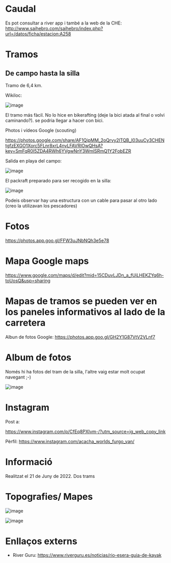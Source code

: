 
# Caudal

Es pot consultar a river app i també a la web de la CHE: http://www.saihebro.com/saihebro/index.php?url=/datos/ficha/estacion:A258

# Tramos

## De campo hasta la silla

Tramo de 6,4 km.

Wikiloc: 

![image](https://user-images.githubusercontent.com/4015406/208506185-b26f6750-2009-4f7f-ba8d-a73ef25528eb.png)

El tramo más fàcil. No lo hice en bikerafting (deje la bici atada al final o volvi caminando?). se podria llegar a hacer con bici.

Photos i vídeos Google (scouting)

https://photos.google.com/share/AF1QipMM_2oQrvy2lTQB_I03uuCy3CHENtgfzEXGO1Xorc5FLnr8xrL4nyLFAVRIOwQHsA?key=SmFqR0I5ZDA4RWh6YVgwNnY3WmlSRmQ1Y2FobEZR

Salida en playa del campo:

![image](https://user-images.githubusercontent.com/4015406/208509568-04e177d4-86c1-46da-8da0-244e166fd352.png)


El packraft preparado para ser recogido en la silla:

![image](https://user-images.githubusercontent.com/4015406/208509350-e6afc3b1-5892-4357-a959-d91281dddd5e.png)

Podeis observar hay una estructura con un cable para pasar al otro lado (creo la utilizavan los pescadores)

# Fotos

https://photos.app.goo.gl/FFW3uJNbNQh3e5e78

# Mapa Google maps

https://www.google.com/maps/d/edit?mid=15CDuvLJDn_a_fUiLHEKZYq6h-toUosQ&usp=sharing

# Mapas de tramos se pueden ver en los paneles informativos al lado de la carretera

Albun de fotos Google: https://photos.app.goo.gl/GH2Y1G87VtV2VLnf7


# Album de fotos

Només hi ha fotos del tram de la silla, l'altre vaig estar molt ocupat navegant ;-)

![image](https://user-images.githubusercontent.com/4015406/175023704-4269f86f-cfb8-4f7d-b400-85c2bd78b735.png)

# Instagram

Post a:

https://www.instagram.com/p/CfEq8PXIvm-/?utm_source=ig_web_copy_link

Pèrfil: https://www.instagram.com/acacha_worlds_furgo_van/

# Informació

Realitzat el 21 de Juny de 2022. Dos trams 

# Topografies/ Mapes

![image](https://user-images.githubusercontent.com/4015406/175016309-d30c20ab-afa3-4bfb-b16d-9ebf87b8d3a1.png)

![image](https://user-images.githubusercontent.com/4015406/175019894-888c946f-8a04-45ba-bc31-d0c4cca7c6c4.png)


# Enllaços externs 

- River Guru: https://www.riverguru.es/noticias/rio-esera-guia-de-kayak
